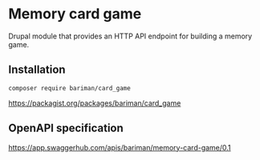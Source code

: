 # Memory card game
Drupal module that provides an HTTP API endpoint for building a memory game.

## Installation
<code>composer require bariman/card_game</code>

https://packagist.org/packages/bariman/card_game

## OpenAPI specification
https://app.swaggerhub.com/apis/bariman/memory-card-game/0.1
